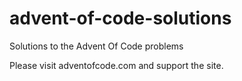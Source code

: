 # advent-of-code-solutions
Solutions to the Advent Of Code problems

Please visit adventofcode.com and support the site.
